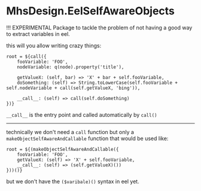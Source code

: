 # MhsDesign.EelSelfAwareObjects

!!! EXPERIMENTAL Package to tackle the problem of not having a good way to extract variables in eel.


this will you allow writing crazy things:

```
root = ${call({
    fooVariable: 'FOO',
    nodeVariable: q(node).property('title'),
    
    getValueX: (self, bar) => 'X' + bar + self.fooVariable,
    doSomething: (self) => String.toLowerCase(self.fooVariable + self.nodeVariable + call(self.getValueX, 'bing')),
    
    __call__: (self) => call(self.doSomething)
})}
```

`__call__` is the entry point and called automatically by `call()`

-------

technically we don't need a `call` function but only a `makeObjectSelfAwareAndCallable` function that would be used like:

```
root = ${(makeObjectSelfAwareAndCallable({
    fooVariable: 'FOO',    
    getValueX: (self) => 'X' + self.fooVariable,
    __call__: (self) => (self.getValueX)())
}))()}
```

but we don't have the `($varibale)()` syntax in eel yet.
